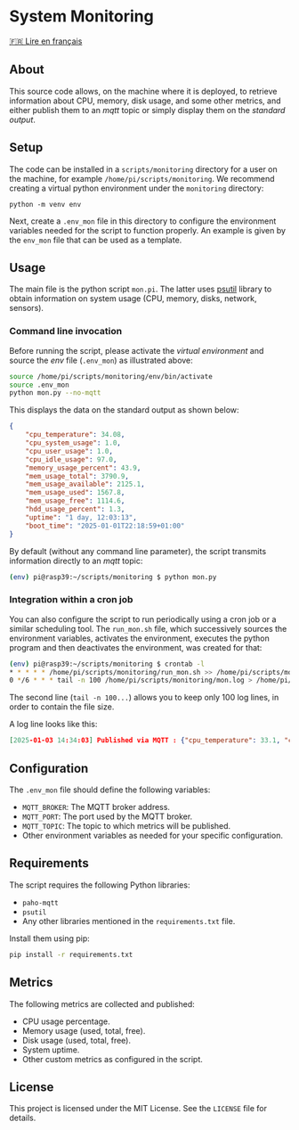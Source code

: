 
# System Monitoring
[🇫🇷 Lire en français](README.fr.md)

## About
This source code allows, on the machine where it is deployed, to retrieve information about CPU, memory, disk usage, and some other metrics, and either publish them to an *mqtt* topic or simply display them on the *standard output*.

## Setup
The code can be installed in a `scripts/monitoring` directory for a user on the machine, for example `/home/pi/scripts/monitoring`. We recommend creating a virtual python environment under the `monitoring` directory:
```
python -m venv env
```

Next, create a `.env_mon` file in this directory to configure the environment variables needed for the script to function properly. An example is given by the `env_mon` file that can be used as a template.

## Usage
The main file is the python script `mon.pi`. The latter uses [psutil](https://psutil.readthedocs.io/) library to obtain information on system usage (CPU, memory, disks, network, sensors).

### Command line invocation
Before running the script, please activate the *virtual environment* and source the *env* file (`.env_mon`)
as illustrated above:

```bash
source /home/pi/scripts/monitoring/env/bin/activate
source .env_mon
python mon.py --no-mqtt
```
This displays the data on the standard output as shown below:
```json
{
    "cpu_temperature": 34.08,
    "cpu_system_usage": 1.0,
    "cpu_user_usage": 1.0,
    "cpu_idle_usage": 97.0,
    "memory_usage_percent": 43.9,
    "mem_usage_total": 3790.9,
    "mem_usage_available": 2125.1,
    "mem_usage_used": 1567.8,
    "mem_usage_free": 1114.6,
    "hdd_usage_percent": 1.3,
    "uptime": "1 day, 12:03:13",
    "boot_time": "2025-01-01T22:18:59+01:00"
}
```

By default (without any command line parameter), the script transmits information directly to an *mqtt* topic:

```bash
(env) pi@rasp39:~/scripts/monitoring $ python mon.py
```
### Integration within a cron job

You can also configure the script to run periodically using a cron job or a similar scheduling tool.
The `run_mon.sh` file, which successively sources the environment variables, activates the environment, executes the python program and then deactivates the environment, was created for that:

```bash
(env) pi@rasp39:~/scripts/monitoring $ crontab -l
* * * * * /home/pi/scripts/monitoring/run_mon.sh >> /home/pi/scripts/monitoring/mon.log 2>&1
0 */6 * * * tail -n 100 /home/pi/scripts/monitoring/mon.log > /home/pi/scripts/monitoring/mon.log.tmp && mv /home/pi/scripts/monitoring/mon.log.tmp /home/pi/scripts/monitoring/mon.log
```
The second line (`tail -n 100...`) allows you to keep only 100 log lines, in order to contain the file size.

A log line looks like this:
```json
[2025-01-03 14:34:03] Published via MQTT : {"cpu_temperature": 33.1, "cpu_system_usage": 0.2, "cpu_user_usage": 0.0, "cpu_idle_usage": 99.8, "memory_usage_percent": 46.6, "mem_usage_total": 3790.9, "mem_usage_available": 2023.4, "mem_usage_used": 1669.5, "mem_usage_free": 1011.6, "hdd_usage_percent": 1.3, "uptime": "1 day, 16:15:04", "boot_time": "2025-01-01T22:18:59+01:00"}
```
## Configuration
The `.env_mon` file should define the following variables:

- `MQTT_BROKER`: The MQTT broker address.
- `MQTT_PORT`: The port used by the MQTT broker.
- `MQTT_TOPIC`: The topic to which metrics will be published.
- Other environment variables as needed for your specific configuration.

## Requirements
The script requires the following Python libraries:

- `paho-mqtt`
- `psutil`
- Any other libraries mentioned in the `requirements.txt` file.

Install them using pip:

```bash
pip install -r requirements.txt
```

## Metrics
The following metrics are collected and published:

- CPU usage percentage.
- Memory usage (used, total, free).
- Disk usage (used, total, free).
- System uptime.
- Other custom metrics as configured in the script.

## License
This project is licensed under the MIT License. See the `LICENSE` file for details.
